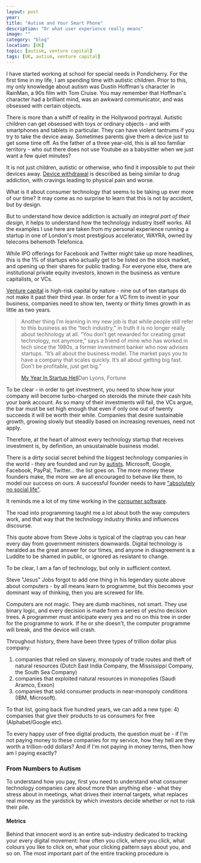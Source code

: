 ```yaml
---
layout: post
year: 
title: "Autism and Your Smart Phone"
description: "Or what user experience really means"
image: ""
category: "blog"
location: [UK]
topic: [autism, venture capital]
tags: [UK, autism, venture capital]
---
```


I have started working at school for special needs in Pondicherry. For the first time in my life, I am spending time with autistic children. Prior to this, my only knowledge about autism was Dustin Hoffman's character in RainMan, a 90s film with Tom Cruise. You may remember that Hoffman's character had a brilliant mind, was an awkward communicator, and was obsessed with certain objects.

There is more than a whiff of reality in the Hollywood portrayal. Autistic children can get obsessed with toys or ordinary objects - and with smartphones and tablets in particular. They can have violent tantrums if you try to take the device away. Sometimes parents give them a device just to get some time off. As the father of a three year-old, this is all too familiar territory - who out there does not use Youtube as a babysitter when we just want a few quiet minutes? 

It is not just children, autistic or otherwise, who find it impossible to put their devices away. <a href="http://www.telegraph.co.uk/technology/news/8436831/Student-addiction-to-technology-similar-to-drug-cravings-study-finds.html">Device withdrawal</a> is described as 
being similar to drug addiction, with cravings leading to physical pain and worse.

What is it about consumer technology that seems to be taking up ever more of our time? It may come as no surprise to learn that this is not by accident, but by design.

But to understand how device addiction is actually *an integral part of their design*, it helps to understand how the technology industry itself works. All the examples I use here are taken from my personal experience running a startup in one of London's most prestigious accelerator, WAYRA, owned by telecoms behemoth Telefonica.

While IPO offerings for Facebook and Twitter might take up more headlines, this is the 1% of startups who actually get to be listed on the stock market, and opening up their shares for public trading. For everyone else, there are institutional private equity investors, known in the business as venture capitalists, or VCs.

<a href="http://thebusinessprofessor.com/venture-capital-method/">Venture capital</a> is high-risk capital by nature - nine out of ten startups do not make it past their third year. In order for a VC firm to invest in your business, companies need to show ten, twenty or thirty times growth in as little as two years. 

<blockquote>
	<p>
	Another thing I’m learning in my new job is that while people still refer to this business as the “tech industry,” in truth it is no longer really about technology at all. “You don’t get rewarded for creating great technology, not anymore,” says a friend of mine who has worked in tech since the 1980s, a former investment banker who now advises startups. “It’s all about the business model. The market pays you to have a company that scales quickly. It’s all about getting big fast. Don’t be profitable, just get big.”
</p>
<footer><a href="http://fortune.com/disrupted-excerpt-hubspot-startup-dan-lyons/">My Year In Startup Hell</a>Dan Lyons, Fortune</footer>
</blockquote>

To be clear - in order to get investment, you need to show how your company will become turbo-charged on steroids the minute their cash hits your bank account. As so many of their investments will fail, the VCs argue, the bar must be set high enough that even if only one out of twenty succeeds it will be worth their while. Companies that desire sustainable growth, growing slowly but steadily based on increasing revenues, need not apply.

Therefore, at the heart of almost every technology startup that receives investment is, by definition, an unsustainable business model. 

There is a dirty social secret behind the biggest technology companies in the world - they are founded and run by <a href="https://www.washingtonpost.com/news/innovations/wp/2015/04/03/why-shades-of-aspergers-syndrome-are-the-secret-to-building-a-great-tech-company/">autists</a>. Microsoft, Google, Facebook, PayPal, Twitter... the list goes on. The more money these founders make, the more we are all encouraged to behave like them, to model our success on ours. A successful founder needs to have <a href="http://www.businessinsider.in/John-Doerr-the-greatest-tech-entrepreneurs-are-white-male-nerds/articleshow/46461475.cms">"absolutely no social life"</a>.





It reminds me a lot of my time working in the <a href="{{tech[0].url}}">consumer software</a>.

The road into programming taught me a lot about both the way computers work, and that way that the technology industry thinks and influences discourse. 

This quote above from Steve Jobs is typical of the claptrap you can hear every day from government ministers downwards. Digital technology is heralded as the great answer for our times, and anyone in disagreement is a Luddite to be shamed in public, or ignored as resistant to change.

To be clear, I am a fan of technology, but only in sufficient context. 

Steve "Jesus" Jobs forgot to add one thing in his legendary quote above about computers - by all means learn to programme, but this becomes your dominant way of thinking, then you are screwed for life.

Computers are not magic. They are dumb machines, not smart. They use binary logic, and every decision is made from a series of yes/no decision trees. A programmer must anticipate every yes and no on this tree in order for the programme to work. If he or she doesn't, the computer programme will break, and the device will crash.

Throughout history, there have been three types of trillion dollar plus company: 
1) companies that relied on slavery, monopoly of trade routes and theft of natural resources (Dutch East India Company, the Mississippi Company, the South Sea Company)
2) companies that exploited natural resources in monopolies (Saudi Aramco, Exxon)
3) companies that sold consumer products in near-monopoly conditions (IBM, Microsoft). 

To that list, going back five hundred years, we can add a new type:
4) companies that give their products to us consumers for free (Alphabet/Google etc).

To every happy user of free digital products, the question must be - if I'm not paying money to these companies for my service, how they hell are they worth a trillion-odd dollars? And if I'm not paying in money terms, then how am I paying exactly?

<h3>From Numbers to Autism</h3>

To understand how you pay, first you need to understand what consumer technology companies care about more than anything else - what they stress about in meetings, what drives their internal targets, what replaces real money as the yardstick by which investors decide whether or not to risk their pile. 

<h4>Metrics</h4> 

Behind that innocent word is an entire sub-industry dedicated to tracking your every digital movement: how often you click, where you click, what colours you like to click on, what your clicking pattern says about you, and so on. The most important part of the entire tracking procedure is 





